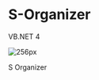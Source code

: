 # S-Organizer

VB.NET 4

![256px](https://user-images.githubusercontent.com/80265393/115115763-ce660480-9fc8-11eb-80ae-2bdbc8e1818d.png)

S Organizer
